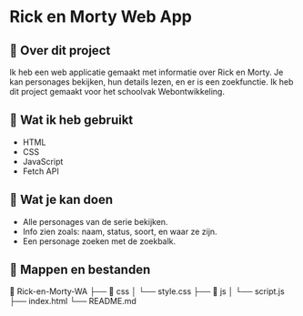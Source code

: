 # Rick en Morty Web App

## 📝 Over dit project
Ik heb een web applicatie gemaakt met informatie over Rick en Morty. Je kan personages bekijken, hun details lezen, en er is een zoekfunctie. Ik heb dit project gemaakt voor het schoolvak Webontwikkeling.

## 🔧 Wat ik heb gebruikt
- HTML
- CSS
- JavaScript
- Fetch API

## 🎯 Wat je kan doen
- Alle personages van de serie bekijken.
- Info zien zoals: naam, status, soort, en waar ze zijn.
- Een personage zoeken met de zoekbalk.

## 📁 Mappen en bestanden
📁 Rick-en-Morty-WA
├── 📁 css
│ └── style.css
├── 📁 js
│ └── script.js
├── index.html
└── README.md
